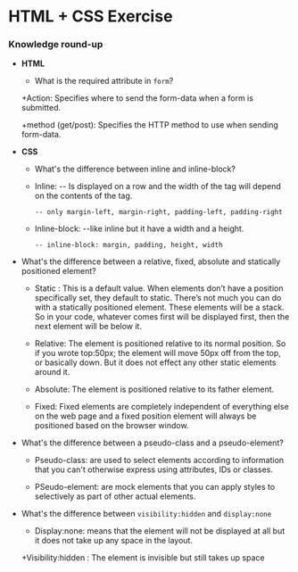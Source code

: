 # HTML + CSS Exercise

### Knowledge round-up

- **HTML**

  - What is the required attribute in `form`?

  +Action: Specifies where to send the form-data when a form is submitted.

  +method (get/post): Specifies the HTTP method to use when sending form-data.


- **CSS**

  - What's the difference between inline and inline-block?

  + Inline: 
      -- Is displayed on a row and the width of the tag will depend on the contents of the tag.

  		-- only margin-left, margin-right, padding-left, padding-right

  + Inline-block: 
      --like inline but it have a width and a height.

  		-- inline-block: margin, padding, height, width

 - What's the difference between a relative, fixed, absolute and statically positioned element?

    + Static : This is a default value. When elements don’t have a position specifically set, they default to static. There’s not much you can do with a statically positioned element. These elements will be a stack. So in your code, whatever comes first will be displayed first, then the next element will be below it.

    + Relative: The element is positioned relative to its normal position. So if you wrote top:50px; the element will move 50px off from the top, or basically down. But it does not effect any other static elements around it.

    + Absolute: The element is positioned relative to its father element. 

    + Fixed: Fixed elements are completely independent of everything else on the web page and a fixed position element will always be positioned based on the browser window.

 - What's the difference between a pseudo-class and a pseudo-element? 

    + Pseudo-class: are used to select elements according to information that you can't otherwise express using attributes, IDs or classes.

    + PSeudo-element: are mock elements that you can apply styles to selectively as part of other actual elements. 

 - What's the difference between `visibility:hidden` and `display:none`

    + Display:none: means that the element will not be displayed at all but it does not take up any space in the layout.

    +Visibility:hidden : The element is invisible but still takes up space


